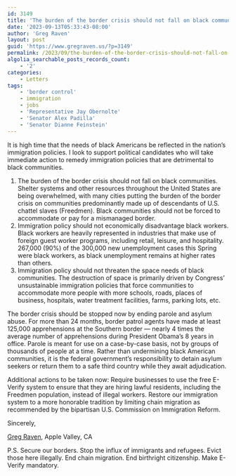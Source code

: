 ```yaml
---
id: 3149
title: 'The burden of the border crisis should not fall on black communities'
date: '2023-09-13T05:33:43-08:00'
author: 'Greg Raven'
layout: post
guid: 'https://www.gregraven.us/?p=3149'
permalink: /2023/09/the-burden-of-the-border-crisis-should-not-fall-on-black-communities/
algolia_searchable_posts_records_count:
    - '2'
categories:
    - Letters
tags:
    - 'border control'
    - immigration
    - jobs
    - 'Representative Jay Obernolte'
    - 'Senator Alex Padilla'
    - 'Senator Dianne Feinstein'
---
```


It is high time that the needs of black Americans be reflected in the nation’s immigration policies. I look to support political candidates who will take immediate action to remedy immigration policies that are detrimental to black communities.

1. The burden of the border crisis should not fall on black communities. Shelter systems and other resources throughout the United States are being overwhelmed, with many cities putting the burden of the border crisis on communities predominantly made up of descendants of U.S. chattel slaves (Freedmen). Black communities should not be forced to accommodate or pay for a mismanaged border.
2. Immigration policy should not economically disadvantage black workers. Black workers are heavily represented in industries that make use of foreign guest worker programs, including retail, leisure, and hospitality. 267,000 (90%) of the 300,000 new unemployment cases this Spring were black workers, as black unemployment remains at higher rates than others.
3. Immigration policy should not threaten the space needs of black communities. The destruction of space is primarily driven by Congress’ unsustainable immigration policies that force communities to accommodate more people with more schools, roads, places of business, hospitals, water treatment facilities, farms, parking lots, etc.

The border crisis should be stopped now by ending parole and asylum abuse. For more than 24 months, border patrol agents have made at least 125,000 apprehensions at the Southern border — nearly 4 times the average number of apprehensions during President Obama’s 8 years in office. Parole is meant for use on a case-by-case basis, not by groups of thousands of people at a time. Rather than undermining black American communities, it is the federal government’s responsibility to detain asylum seekers or return them to a safe third country while they await adjudication.

Additional actions to be taken now: Require businesses to use the free E-Verify system to ensure that they are hiring lawful residents, including the Freedmen population, instead of illegal workers. Restore our immigration system to a more honorable tradition by limiting chain migration as recommended by the bipartisan U.S. Commission on Immigration Reform.

Sincerely,

[Greg Raven](https://www.gregraven.org/), Apple Valley, CA

P.S. Secure our borders. Stop the influx of immigrants and refugees. Evict those here illegally. End chain migration. End birthright citizenship. Make E-Verify mandatory.